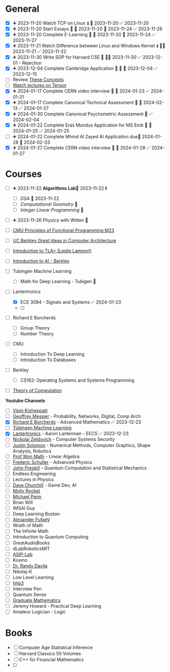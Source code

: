 # General
- [x] ➕ 2023-11-20  Watch TCP on Linux ⏫ 📅 2023-11-20 ✅ 2023-11-20
- [x] ➕ 2023-11-20  Start Essays 🔺 🛫 2023-11-20 📅 2023-11-24 ✅ 2023-11-26
- [x] ➕ 2023-11-20  Complete E-Learning 🔽 🛫 2023-11-20 📅 2023-11-24 ✅ 2023-11-27
- [x] ➕ 2023-11-21 Watch Difference between Linux and Windows Kernel ⏫ 🛫📅 2023-11-21 ✅ 2023-11-22
- [x] ➕ 2023-11-30 Write SOP for Harvard CSE 🔺 🛫📅 2023-11-30 ✅ 2023-12-01 - Rejection
- [x] ➕ 2023-12-04 Complete Cambridge Application 🔺 🛫 📅 2023-12-04 ✅ 2023-12-15
- [ ] Review [These Concepts](https://www.linkedin.com/posts/ashishps1_35-most-important-system-design-concepts-activity-7142740387357507586--P6N?utm_source=share&utm_medium=member_desktop)
- [ ] [Watch lectures on Tensor](https://www.youtube.com/watch?v=TiHHz3sKDbY)
- [x] ➕ 2024-01-17 Complete CERN video interview 🔺 📅 2024-01-23 ✅ 2024-01-21
- [x] ➕ 2024-01-17 Complete Canonical Technical Assessment 🔺 📅 2024-02-13 ✅ 2024-01-27
- [x] ➕ 2024-01-30 Complete Canonical Psychometric Assessment 🔺 ✅ 2024-02-04
- [x] ➕ 2024-01-22 Complete Eras Mundus Application for MS Emb 🔺 📅 2024-01-25 ✅ 2024-01-25
- [ ] ➕ 2024-01-22 Complete Mhmd Al Zayed AI Application due📅 2024-01-28 🔺 2024-02-03
- [x] ➕ 2024-01-27 Complete CERN video interview 🔺 📅 2024-01-28 ✅ 2024-01-27

# Courses

- [ ] ➕ 2023-11-22 **Algorithms Lab**🛫 2023-11-22  ⏬ 
	- [ ] *DSA* 🛫 2023-11-22 
	- [ ] *Computational Geometry* 🛫 
	- [ ] *Integer Linear Programming* 🛫 
- [ ] ➕ 2023-11-26 Physics with Witten 🔽 
- [ ] [CMU Principles of Functional Programming M23](https://www.youtube.com/watch?v=jjX68oHAw-Y&list=PLsydD1kw8jng2t2G8USQNLz0faYZetPnH)
- [ ] [UC Berkley Great Ideas in Computer Architecture](https://www.youtube.com/watch?v=9y_sUqHeyy8)
- [ ] [Introduction to TLA+ (Leslie Lamport)](https://www.youtube.com/watch?v=p54W-XOIEF8&list=PLWAv2Etpa7AOAwkreYImYt0gIpOdWQevD)
- [ ] [Introduction to AI - Berkley](http://ai.berkeley.edu/lecture_videos.html)
- [ ] Tubingen Machine Learning
	- [ ] Math for Deep Learning - Tubigen 🔽 
- [ ] Lantertronics
	- [x] ECE 3084 - Signals and Systems ✅ 2024-01-23
	- [ ] 
- [ ] Richard E Borcherds
	- [ ] Group Theory
	- [ ] Number Theory
- [ ] CMU
	- [ ] Introduction To Deep Learning
	- [ ] Introduction To Databases
- [ ] Berkley
	- [ ] CS162: Operating Systems and Systems Programming
- [ ] [Theory of Computation](https://www.youtube.com/playlist?list=PLbtzT1TYeoMjNOGEiaRmm_vMIwUAidnQz)


**Youtube Channels**
- [ ] [Vipin Kizheppatt](https://www.youtube.com/@TheVipinkmenon/playlists)
- [ ] [Geoffrey Messier](https://www.youtube.com/@geoffreymessier/playlists) - Probability, Networks, Digital, Comp Arch
- [x] [Richard E Borcherds](https://www.youtube.com/@richarde.borcherds7998) - Advanced Mathematics ✅ 2023-12-23
- [ ] [Tübingen Machine Learning](https://www.youtube.com/@TubingenML/playlists)
- [x] [Lantertronics](https://www.youtube.com/@Lantertronics) - Aaron Lanterman - EECS ✅ 2023-12-23
- [ ] [Nickolai Zeldovich](https://www.youtube.com/@NickolaiZeldovichMIT) - Computer Systems Security
- [ ] [Justin Solomon](https://www.youtube.com/@justinmsolomon/playlists) - Numerical Methods, Computer Graphics, Shape Analysis, Robotics
- [ ] [Prof Won Math](https://www.youtube.com/@ProfWonMath) - Linear Algebra
- [ ] [Frederic Schuller](https://www.youtube.com/@FredericSchuller/playlists) - Advanced Physics
- [ ] [John Preskill](https://www.youtube.com/@johnpreskill2223/playlists) - Quantum Computation and Statistical Mechanics
- [ ] Endless Engineering
- [ ] Lectures in Physics
- [ ] [Dave Churchill](https://www.youtube.com/@DaveChurchill/playlists) - Game Dev, AI
- [ ] [Molly Rocket](https://www.youtube.com/@MollyRocket/playlists)
- [ ] [Michael Penn](https://www.youtube.com/@MichaelPennMath/playlists)
- [ ] Brian Will
- [ ] IMSAI Guy
- [ ] Deep Learning Boston
- [ ] [Alexander FufaeV](https://www.youtube.com/@fufaev-alexander/playlists)
- [ ] Wrath of Math
- [ ] The Infinite Math
- [ ] Introduction to Quantum Computing
- [ ] GreatAudioBooks
- [ ] dLabRoboticsMIT
- [ ] [ASIP-Lab](https://www.youtube.com/@asip-lab3191/playlists)
- [ ] Kosmo
- [ ] [Dr. Randy Davila](https://www.youtube.com/@DrRandyDavila/playlists)
- [ ] Nikolaj-K
- [ ] Low Level Learning
- [ ] [hhp3](https://www.youtube.com/@hhp3/playlists)
- [ ] Interview Pen
- [ ] Quantum Sense
- [ ] [Graduate Mathematics](https://www.youtube.com/@GraduateMathematics/playlists)
- [ ] Jeremy Howard - Practical Deep Learning
- [ ] Amateur Logician - Logic

# Books

- [ ] Computer Age Statistical Inference
- [ ] Harvard Classics 50 Volumes
- [ ] C++ for Financial Mathematics
- [ ] 